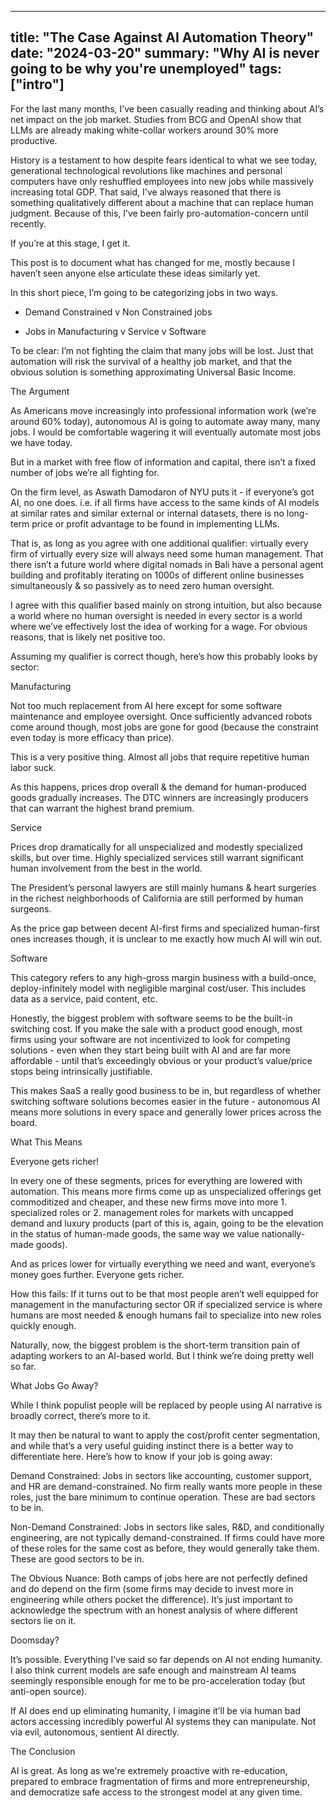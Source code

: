 
---
title: "The Case Against AI Automation Theory"
date: "2024-03-20"
summary: "Why AI is never going to be why you're unemployed"
tags: ["intro"]
---

For the last many months, I’ve been casually reading and thinking about AI’s net impact on the job market. Studies from BCG and OpenAI show that LLMs are already making white-collar workers around 30% more productive.

History is a testament to how despite fears identical to what we see today, generational technological revolutions like machines and personal computers have only reshuffled employees into new jobs while massively increasing total GDP. That said, I've always reasoned that there is something qualitatively different about a machine that can replace human judgment. Because of this, I’ve been fairly pro-automation-concern until recently.

If you’re at this stage, I get it. 

This post is to document what has changed for me, mostly because I haven’t seen anyone else articulate these ideas similarly yet.

In this short piece, I’m going to be categorizing jobs in two ways.

- Demand Constrained v Non Constrained jobs

- Jobs in Manufacturing v Service v Software

To be clear: I’m not fighting the claim that many jobs will be lost. Just that automation will risk the survival of a healthy job market, and that the obvious solution is something approximating Universal Basic Income.

The Argument

As Americans move increasingly into professional information work (we’re around 60% today), autonomous AI is going to automate away many, many jobs. I would be comfortable wagering it will eventually automate most jobs we have today.

But in a market with free flow of information and capital, there isn’t a fixed number of jobs we’re all fighting for.

On the firm level, as Aswath Damodaron of NYU puts it - if everyone’s got AI, no one does. i.e. if all firms have access to the same kinds of AI models at similar rates and similar external or internal datasets, there is no long-term price or profit advantage to be found in implementing LLMs.

That is, as long as you agree with one additional qualifier: virtually every firm of virtually every size will always need some human management. That there isn’t a future world where digital nomads in Bali have a personal agent building and profitably iterating on 1000s of different online businesses simultaneously & so passively as to need zero human oversight.

I agree with this qualifier based mainly on strong intuition, but also because a world where no human oversight is needed in every sector is a world where we’ve effectively lost the idea of working for a wage. For obvious reasons, that is likely net positive too.

Assuming my qualifier is correct though, here’s how this probably looks by sector:

Manufacturing

Not too much replacement from AI here except for some software maintenance and employee oversight. Once sufficiently advanced robots come around though, most jobs are gone for good (because the constraint even today is more efficacy than price).

This is a very positive thing. Almost all jobs that require repetitive human labor suck.

As this happens, prices drop overall & the demand for human-produced goods gradually increases. The DTC winners are increasingly producers that can warrant the highest brand premium.

Service

Prices drop dramatically for all unspecialized and modestly specialized skills, but over time. Highly specialized services still warrant significant human involvement from the best in the world.

The President’s personal lawyers are still mainly humans & heart surgeries in the richest neighborhoods of California are still performed by human surgeons.

As the price gap between decent AI-first firms and specialized human-first ones increases though, it is unclear to me exactly how much AI will win out.

Software

This category refers to any high-gross margin business with a build-once, deploy-infinitely model with negligible marginal cost/user. This includes data as a service, paid content, etc.

Honestly, the biggest problem with software seems to be the built-in switching cost. If you make the sale with a product good enough, most firms using your software are not incentivized to look for competing solutions - even when they start being built with AI and are far more affordable - until that’s exceedingly obvious or your product’s value/price stops being intrinsically justifiable.

This makes SaaS a really good business to be in, but regardless of whether switching software solutions becomes easier in the future - autonomous AI means more solutions in every space and generally lower prices across the board.

What This Means

Everyone gets richer! 

In every one of these segments, prices for everything are lowered with automation. This means more firms come up as unspecialized offerings get commoditized and cheaper, and these new firms move into more 1. specialized roles or 2. management roles for markets with uncapped demand and luxury products (part of this is, again, going to be the elevation in the status of human-made goods, the same way we value nationally-made goods).

And as prices lower for virtually everything we need and want, everyone’s money goes further. Everyone gets richer.

How this fails: If it turns out to be that most people aren’t well equipped for management in the manufacturing sector OR if specialized service is where humans are most needed & enough humans fail to specialize into new roles quickly enough.

Naturally, now, the biggest problem is the short-term transition pain of adapting workers to an AI-based world. But I think we’re doing pretty well so far.

What Jobs Go Away?

While I think populist people will be replaced by people using AI narrative is broadly correct, there’s more to it.

It may then be natural to want to apply the cost/profit center segmentation, and while that’s a very useful guiding instinct there is a better way to differentiate here. Here’s how to know if your job is going away:

Demand Constrained: Jobs in sectors like accounting, customer support, and HR are demand-constrained. No firm really wants more people in these roles, just the bare minimum to continue operation. These are bad sectors to be in.

Non-Demand Constrained: Jobs in sectors like sales, R&D, and conditionally engineering, are not typically demand-constrained. If firms could have more of these roles for the same cost as before, they would generally take them. These are good sectors to be in.

The Obvious Nuance: Both camps of jobs here are not perfectly defined and do depend on the firm (some firms may decide to invest more in engineering while others pocket the difference). It’s just important to acknowledge the spectrum with an honest analysis of where different sectors lie on it.

Doomsday?

It’s possible. Everything I’ve said so far depends on AI not ending humanity. I also think current models are safe enough and mainstream AI teams seemingly responsible enough for me to be pro-acceleration today (but anti-open source).

If AI does end up eliminating humanity, I imagine it’ll be via human bad actors accessing incredibly powerful AI systems they can manipulate. Not via evil, autonomous, sentient AI directly.

The Conclusion

AI is great. As long as we're extremely proactive with re-education, prepared to embrace fragmentation of firms and more entrepreneurship, and democratize safe access to the strongest model at any given time.